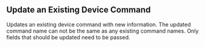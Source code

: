 Update an Existing Device Command
---------------------------------
Updates an existing device command with new information. The updated command
name can not be the same as any existing command names. Only fields that should
be updated need to be passed.